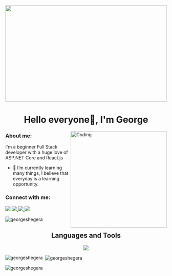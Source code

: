 <img width="100%" height="300px" src="https://media1.giphy.com/media/v1.Y2lkPTc5MGI3NjExNHZtbzVpcjZkeHcxZm42NWh4bTlvNWJyZTFtczcycHNteWFla2VxciZlcD12MV9pbnRlcm5hbF9naWZfYnlfaWQmY3Q9Zw/10zxDv7Hv5RF9C/giphy.webp" />
<h1 align="center">Hello everyone👋, I'm George</h1>

<img align="right" alt="Coding" width="300" src="https://media.giphy.com/media/v1.Y2lkPTc5MGI3NjExcGMwMTd0YWRjdW01bjd4Mmxjem8xY2libG92b3R4empwdzFwNTgxdiZlcD12MV9naWZzX3NlYXJjaCZjdD1n/26tn33aiTi1jkl6H6/giphy.gif">


<h3>About me:</h3>
<p>I'm a beginner Full Stack developer with a huge love of ASP.NET Core and React.js</p>
<ul>
  <li>🌱 I’m currently learning many things, 
    I believe that everyday is a learning opportunity.</li>
</ul>


<h3 align="left">Connect with me:</h3>
<a href="mailto:shegerageorgy@gmail.com">
  <img src="https://img.shields.io/badge/Gmail-D14836?style=for-the-badge&logo=gmail&logoColor=white"/></a>
<a href="https://discord.com/users/440256062587797507">
  <img src="https://img.shields.io/badge/Discord-%235865F2.svg?style=for-the-badge&logo=discord&logoColor=white" />
</a>
<a href="https://www.instagram.com/george_shegera">
  <img src="https://img.shields.io/badge/Instagram-%23E4405F.svg?style=for-the-badge&logo=Instagram&logoColor=white" />  
</a>
<a href="https://t.me/George_Shegera">
  <img src="https://img.shields.io/badge/Telegram-2CA5E0?style=for-the-badge&logo=telegram&logoColor=white" />  
</a>

<br />
<p align="left"> <img src="https://komarev.com/ghpvc/?username=georgeshegera&color=blueviolet&style=for-the-badge" alt="georgeshegera" /> </p>


<h2 align="center">Languages and Tools</h2>
<div align="center">
  <a href="https://skillicons.dev">
    <img  src="https://skillicons.dev/icons?i=dotnet,cs,visualstudio,html,css,bootstrap,sass,npm,js,react,redux,vscode,git,github,microsoftsqlserver&perline=7" />    
  </a>
</div>


<p><img align="left" src="https://github-readme-stats.vercel.app/api/top-langs?username=georgeshegera&show_icons=true&locale=en&layout=compact" alt="georgeshegera" /></p>

<p>&nbsp;<img align="center" src="https://github-readme-stats.vercel.app/api?username=georgeshegera&show_icons=true&locale=en" alt="georgeshegera" /></p>

<p><img align="center" src="https://github-readme-streak-stats.herokuapp.com/?user=georgeshegera&" alt="georgeshegera" /></p>
